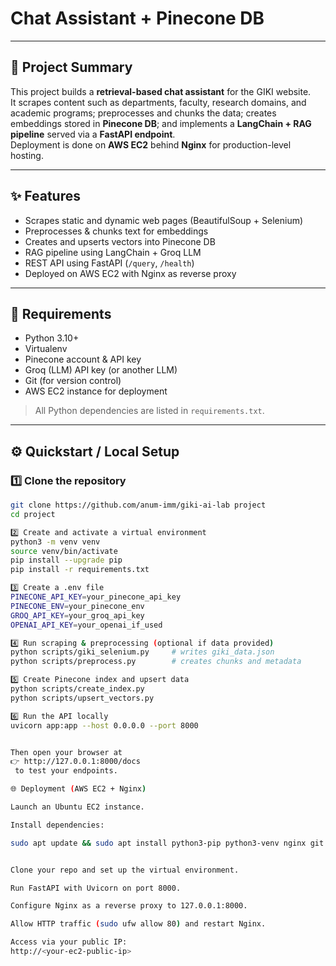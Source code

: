 # Chat Assistant + Pinecone DB

---

## 📘 Project Summary
This project builds a **retrieval-based chat assistant** for the GIKI website.  
It scrapes content such as departments, faculty, research domains, and academic programs; preprocesses and chunks the data; creates embeddings stored in **Pinecone DB**; and implements a **LangChain + RAG pipeline** served via a **FastAPI endpoint**.  
Deployment is done on **AWS EC2** behind **Nginx** for production-level hosting.

---

## ✨ Features
- Scrapes static and dynamic web pages (BeautifulSoup + Selenium)
- Preprocesses & chunks text for embeddings
- Creates and upserts vectors into Pinecone DB
- RAG pipeline using LangChain + Groq LLM
- REST API using FastAPI (`/query`, `/health`)
- Deployed on AWS EC2 with Nginx as reverse proxy

---

## 🧰 Requirements
- Python 3.10+
- Virtualenv
- Pinecone account & API key
- Groq (LLM) API key (or another LLM)
- Git (for version control)
- AWS EC2 instance for deployment

> All Python dependencies are listed in `requirements.txt`.

---

## ⚙️ Quickstart / Local Setup

### 1️⃣ Clone the repository
```bash
git clone https://github.com/anum-imm/giki-ai-lab project
cd project

2️⃣ Create and activate a virtual environment
python3 -m venv venv
source venv/bin/activate
pip install --upgrade pip
pip install -r requirements.txt

3️⃣ Create a .env file
PINECONE_API_KEY=your_pinecone_api_key
PINECONE_ENV=your_pinecone_env
GROQ_API_KEY=your_groq_api_key
OPENAI_API_KEY=your_openai_if_used

4️⃣ Run scraping & preprocessing (optional if data provided)
python scripts/giki_selenium.py     # writes giki_data.json
python scripts/preprocess.py        # creates chunks and metadata

5️⃣ Create Pinecone index and upsert data
python scripts/create_index.py
python scripts/upsert_vectors.py

6️⃣ Run the API locally
uvicorn app:app --host 0.0.0.0 --port 8000


Then open your browser at
👉 http://127.0.0.1:8000/docs
 to test your endpoints.

🌐 Deployment (AWS EC2 + Nginx)

Launch an Ubuntu EC2 instance.

Install dependencies:

sudo apt update && sudo apt install python3-pip python3-venv nginx git -y


Clone your repo and set up the virtual environment.

Run FastAPI with Uvicorn on port 8000.

Configure Nginx as a reverse proxy to 127.0.0.1:8000.

Allow HTTP traffic (sudo ufw allow 80) and restart Nginx.

Access via your public IP:
http://<your-ec2-public-ip>